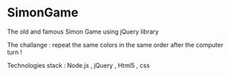 # SimonGame
The old and famous Simon Game using jQuery library

The challange : repeat the same colors in  the same order after the computer turn !

Technologies stack : Node.js , jQuery , Html5 , css
